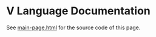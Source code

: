 # V Language Documentation

See [main-page.html](/src/templates/main-page.html) for the source code of this page.
